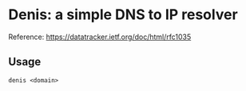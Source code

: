 # Denis: a simple DNS to IP resolver

Reference: https://datatracker.ietf.org/doc/html/rfc1035

## Usage

```
denis <domain>
```
